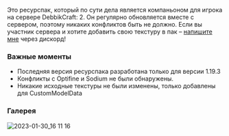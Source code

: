 Это ресурспак, который по сути дела является компаньоном для игрока на сервере DebbikCraft: 2. Он регулярно обновляется вместе с сервером, поэтому никаких конфликтов быть не должно.
Если вы участник сервера и хотите добавить свою текстуру в пак – [напишите мне](/links) через дискорд!


### Важные моменты
- Последняя версия ресурспака разработана только для версии 1.19.3
- Конфликты с Optifine и Sodium не были обнаружены.
- Никакие исходные текстуры не были изменены, только добавлены для CustomModelData

### Галерея
![2023-01-30_16 11 16](https://user-images.githubusercontent.com/58265507/223540995-61150c9c-2f67-4dc6-af6f-f9ca871a2eea.png)